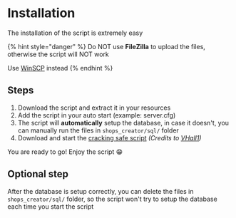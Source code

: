 # Installation

The installation of the script is extremely easy

{% hint style="danger" %}
Do NOT use **FileZilla** to upload the files, otherwise the script will NOT work

Use [WinSCP](https://winscp.net/eng/download.php) instead
{% endhint %}

## Steps

1. Download the script and extract it in your resources
2. Add the script in your auto start (example: server.cfg)
3. The script will **automatically** setup the database, in case it doesn't, you can manually run the files in `shops_creator/sql/` folder
4. Download and start the [cracking safe script](https://github.com/VHall1/pd-safe) _(Credits to_ [_VHall1_](https://github.com/VHall1)_)_

You are ready to go! Enjoy the script 😁

## Optional step

After the database is setup correctly, you can delete the files in `shops_creator/sql/` folder, so the script won't try to setup the database each time you start the script
